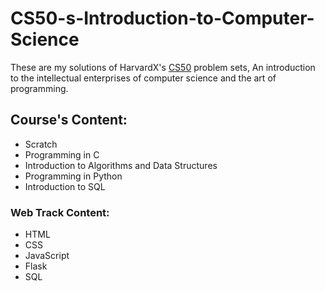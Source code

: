 # CS50-s-Introduction-to-Computer-Science
These are my solutions of HarvardX's [CS50](https://cs50.harvard.edu/x/2020) problem sets, An introduction to the intellectual enterprises of computer science and the art of programming.
## Course's Content:
- Scratch
- Programming in C
- Introduction to Algorithms and Data Structures
- Programming in Python
- Introduction to SQL

### Web Track Content:
- HTML
- CSS
- JavaScript
- Flask
- SQL
